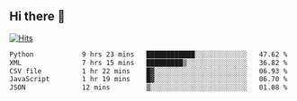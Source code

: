 ## Hi there 👋

<!--
**alihaqberdi/alihaqberdi** is a ✨ _special_ ✨ repository because its `README.md` (this file) appears on your GitHub profile.

Here are some ideas to get you started:

- 🔭 I’m currently working on ...
- 🌱 I’m currently learning ...
- 👯 I’m looking to collaborate on ...
- 🤔 I’m looking for help with ...
- 💬 Ask me about ...
- 📫 How to reach me: ...
- 😄 Pronouns: ...
- ⚡ Fun fact: ...
-->

[![Hits](https://hits.sh/github.com/alihaqberdi.svg)](https://hits.sh/github.com/alihaqberdi/)

<!--START_SECTION:waka-->

```txt
Python            9 hrs 23 mins   ████████████░░░░░░░░░░░░░   47.62 %
XML               7 hrs 15 mins   █████████▒░░░░░░░░░░░░░░░   36.82 %
CSV file          1 hr 22 mins    █▓░░░░░░░░░░░░░░░░░░░░░░░   06.93 %
JavaScript        1 hr 19 mins    █▓░░░░░░░░░░░░░░░░░░░░░░░   06.70 %
JSON              12 mins         ▒░░░░░░░░░░░░░░░░░░░░░░░░   01.08 %
```

<!--END_SECTION:waka-->
